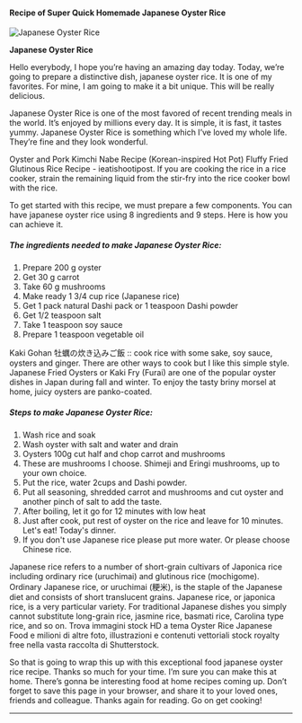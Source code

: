             

#### Recipe of Super Quick Homemade Japanese Oyster Rice

![Japanese Oyster Rice](https://img-global.cpcdn.com/recipes/f0ca18c79a2f745d/751x532cq70/japanese-oyster-rice-recipe-main-photo.jpg)

**Japanese Oyster Rice**

Hello everybody, I hope you’re having an amazing day today. Today, we’re going to prepare a distinctive dish, japanese oyster rice. It is one of my favorites. For mine, I am going to make it a bit unique. This will be really delicious.

Japanese Oyster Rice is one of the most favored of recent trending meals in the world. It’s enjoyed by millions every day. It is simple, it is fast, it tastes yummy. Japanese Oyster Rice is something which I’ve loved my whole life. They’re fine and they look wonderful.

Oyster and Pork Kimchi Nabe Recipe (Korean-inspired Hot Pot) Fluffy Fried Glutinous Rice Recipe - ieatishootipost. If you are cooking the rice in a rice cooker, strain the remaining liquid from the stir-fry into the rice cooker bowl with the rice.

To get started with this recipe, we must prepare a few components. You can have japanese oyster rice using 8 ingredients and 9 steps. Here is how you can achieve it.

##### The ingredients needed to make Japanese Oyster Rice:

1.  Prepare 200 g oyster
2.  Get 30 g carrot
3.  Take 60 g mushrooms
4.  Make ready 1 3/4 cup rice (Japanese rice)
5.  Get 1 pack natural Dashi pack or 1 teaspoon Dashi powder
6.  Get 1/2 teaspoon salt
7.  Take 1 teaspoon soy sauce
8.  Prepare 1 teaspoon vegetable oil

Kaki Gohan 牡蠣の炊き込みご飯 :: cook rice with some sake, soy sauce, oysters and ginger. There are other ways to cook but I like this simple style. Japanese Fried Oysters or Kaki Fry (Furai) are one of the popular oyster dishes in Japan during fall and winter. To enjoy the tasty briny morsel at home, juicy oysters are panko-coated.

##### Steps to make Japanese Oyster Rice:

1.  Wash rice and soak
2.  Wash oyster with salt and water and drain
3.  Oysters 100g cut half and chop carrot and mushrooms
4.  These are mushrooms I choose. Shimeji and Eringi mushrooms, up to your own choice.
5.  Put the rice, water 2cups and Dashi powder.
6.  Put all seasoning, shredded carrot and mushrooms and cut oyster and another pinch of salt to add the taste.
7.  After boiling, let it go for 12 minutes with low heat
8.  Just after cook, put rest of oyster on the rice and leave for 10 minutes. Let's eat! Today's dinner.
9.  If you don't use Japanese rice please put more water. Or please choose Chinese rice.

Japanese rice refers to a number of short-grain cultivars of Japonica rice including ordinary rice (uruchimai) and glutinous rice (mochigome). Ordinary Japanese rice, or uruchimai (粳米), is the staple of the Japanese diet and consists of short translucent grains. Japanese rice, or japonica rice, is a very particular variety. For traditional Japanese dishes you simply cannot substitute long-grain rice, jasmine rice, basmati rice, Carolina type rice, and so on. Trova immagini stock HD a tema Oyster Rice Japanese Food e milioni di altre foto, illustrazioni e contenuti vettoriali stock royalty free nella vasta raccolta di Shutterstock.

So that is going to wrap this up with this exceptional food japanese oyster rice recipe. Thanks so much for your time. I’m sure you can make this at home. There’s gonna be interesting food at home recipes coming up. Don’t forget to save this page in your browser, and share it to your loved ones, friends and colleague. Thanks again for reading. Go on get cooking!

* * *
